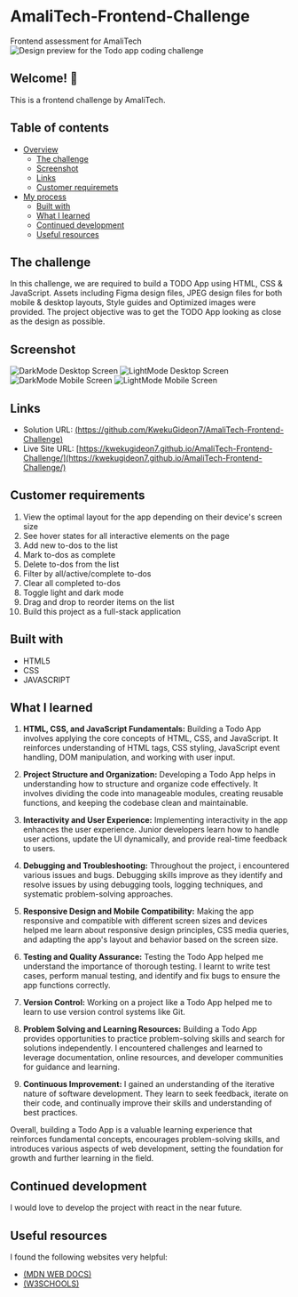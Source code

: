 # AmaliTech-Frontend-Challenge
Frontend assessment for AmaliTech
![Design preview for the Todo app coding challenge](./design/desktop-preview.jpg)

## Welcome! 👋

This is a frontend challenge by AmaliTech.

## Table of contents

- [Overview](#overview)
  - [The challenge](#the-challenge)
  - [Screenshot](#screenshot)
  - [Links](#links)
  - [Customer requiremets](#customer-requirements)
- [My process](#my-process)
  - [Built with](#built-with)
  - [What I learned](#what-i-learned)
  - [Continued development](#continued-development)
  - [Useful resources](#useful-resources)


## The challenge

In this challenge, we are required to build a TODO App using HTML, CSS & JavaScript.
Assets including Figma design files, JPEG design files for both mobile & desktop layouts, Style guides and Optimized images were provided.
The project objective was to get the TODO App looking as close as the design as possible.

## Screenshot
![DarkMode Desktop Screen](./screenshots/DarkMode-DesktopScreen.png)
![LightMode Desktop Screen](./screenshots/LightMode-DesktopScreen.png)
![DarkMode Mobile Screen](./screenshots/DarkMode-MobileScreen.jpg)
![LightMode Mobile Screen](./screenshots/LightMode-MobileScreen.png)

## Links

- Solution URL: [(https://github.com/KwekuGideon7/AmaliTech-Frontend-Challenge)](https://github.com/KwekuGideon7/AmaliTech-Frontend-Challenge/)
- Live Site URL: [https://kwekugideon7.github.io/AmaliTech-Frontend-Challenge/](https://kwekugideon7.github.io/AmaliTech-Frontend-Challenge/)


## Customer requirements

1. View the optimal layout for the app depending on their device's screen size
2. See hover states for all interactive elements on the page
3. Add new to-dos to the list
4. Mark to-dos as complete
5. Delete to-dos from the list
6. Filter by all/active/complete to-dos
7. Clear all completed to-dos
8. Toggle light and dark mode
9. Drag and drop to reorder items on the list
10. Build this project as a full-stack application


## Built with

- HTML5
- CSS
- JAVASCRIPT


## What I learned

1. **HTML, CSS, and JavaScript Fundamentals:** Building a Todo App involves applying the core concepts of HTML, CSS, and JavaScript. It reinforces understanding of HTML tags, CSS styling, JavaScript event handling, DOM manipulation, and working with user input.

2. **Project Structure and Organization:** Developing a Todo App helps in understanding how to structure and organize code effectively. It involves dividing the code into manageable modules, creating reusable functions, and keeping the codebase clean and maintainable.

3. **Interactivity and User Experience:** Implementing interactivity in the app enhances the user experience. Junior developers learn how to handle user actions, update the UI dynamically, and provide real-time feedback to users.

4. **Debugging and Troubleshooting:** Throughout the project, i encountered various issues and bugs. Debugging skills improve as they identify and resolve issues by using debugging tools, logging techniques, and systematic problem-solving approaches.

5. **Responsive Design and Mobile Compatibility:** Making the app responsive and compatible with different screen sizes and devices helped me learn about responsive design principles, CSS media queries, and adapting the app's layout and behavior based on the screen size.

6. **Testing and Quality Assurance:** Testing the Todo App helped me understand the importance of thorough testing. I learnt to write test cases, perform manual testing, and identify and fix bugs to ensure the app functions correctly.

7. **Version Control:** Working on a project like a Todo App helped me to learn to use version control systems like Git. 

8. **Problem Solving and Learning Resources:** Building a Todo App provides opportunities to practice problem-solving skills and search for solutions independently. I encountered challenges and learned to leverage documentation, online resources, and developer communities for guidance and learning.

9. **Continuous Improvement:** I gained an understanding of the iterative nature of software development. They learn to seek feedback, iterate on their code, and continually improve their skills and understanding of best practices.

Overall, building a Todo App is a valuable learning experience that reinforces fundamental concepts, encourages problem-solving skills, and introduces various aspects of web development, setting the foundation for growth and further learning in the field.


## Continued development

I would love to develop the project with react in the near future.

## Useful resources

I found the following websites very helpful:

- [(MDN WEB DOCS)](https://developer.mozilla.org/en-US/)
- [(W3SCHOOLS)](https://www.w3schools.com/)




  
   
